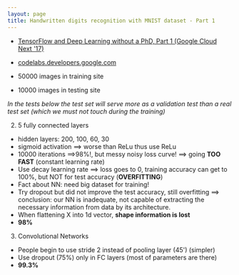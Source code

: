 ```yaml
---
layout: page
title: Handwritten digits recognition with MNIST dataset - Part 1
---
```


- [TensorFlow and Deep Learning without a PhD, Part 1 (Google Cloud Next '17)](https://youtu.be/u4alGiomYP4)

- [codelabs.developers.google.com](https://codelabs.developers.google.com/codelabs/cloud-tensorflow-mnist/#0)

- 50000 images in training site
- 10000 images in testing site

*In the tests below the test set will serve more as a validation test than a real test set (which we must not touch during the training)*



2. 5 fully connected layers
- hidden layers: 200, 100, 60, 30
- sigmoid activation ==> worse than ReLu thus use ReLu
- 10000 iterations ==>98%!, but messy noisy loss curve! ==> going **TOO FAST** (constant learning rate)
- Use decay learning rate ==> loss goes to 0, training accuracy can get to 100%, but NOT for test accuracy (**OVERFITTING**)
- Fact about NN: need big dataset for training!
- Try dropout but did not improve the test accuracy, still overfitting ==> conclusion: our NN is inadequate, not capable of extracting the necessary information from data by its architecture.
- When flattening X into 1d vector, **shape information is lost**
- **98%**

3. Convolutional Networks
- People begin to use stride 2 instead of pooling layer (45') (simpler)
- Use dropout (75%) only in FC layers (most of parameters are there)
- **99.3%**

